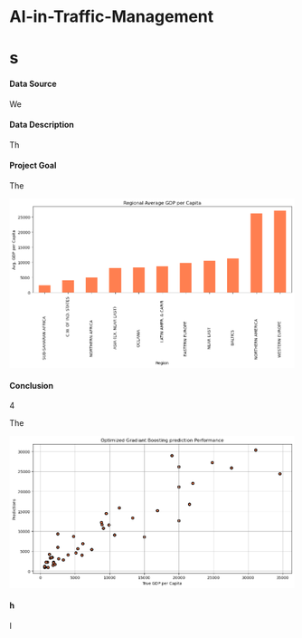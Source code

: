 # AI-in-Traffic-Management
# s

#### Data Source
We 

#### Data Description
Th 

#### Project Goal
The  

![](/1.png)

#### Conclusion 
4 

The



![](/2.png)

#### h
I 

